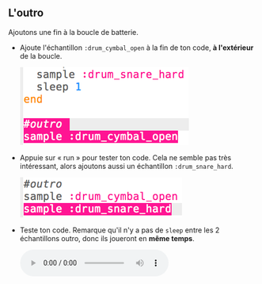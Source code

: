 ## L'outro

Ajoutons une fin à la boucle de batterie.

+ Ajoute l'échantillon `:drum_cymbal_open` à la fin de ton code, **à l'extérieur** de la boucle.
    
    ![capture d'écran](images/drum-outro-1.png)

+ Appuie sur « run » pour tester ton code. Cela ne semble pas très intéressant, alors ajoutons aussi un échantillon `:drum_snare_hard`.
    
    ![capture d'écran](images/drum-outro-2.png)

+ Teste ton code. Remarque qu'il n'y a pas de `sleep` entre les 2 échantillons outro, donc ils joueront en **même temps**.
    
    <div id="audio-preview" class="pdf-hidden">
    <audio controls preload> 
      <source src="resources/drums-outro.mp3" type="audio/mpeg"> 
    Ton navigateur ne supporte pas l'élément <code>audio</code>. 
    </audio>
    </div>